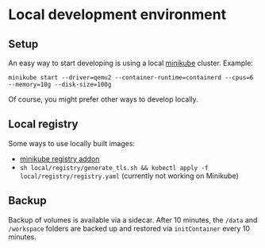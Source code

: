 # Local development environment

## Setup

An easy way to start developing is using a local [minikube](https://minikube.sigs.k8s.io) cluster. Example:
```
minikube start --driver=qemu2 --container-runtime=containerd --cpus=6 --memory=10g --disk-size=100g
```
Of course, you might prefer other ways to develop locally.

## Local registry

Some ways to use locally built images:
- [minikube registry addon](https://minikube.sigs.k8s.io/docs/handbook/registry/)
- `sh local/registry/generate_tls.sh && kubectl apply -f local/registry/registry.yaml` (currently not working on Minikube)

## Backup

Backup of volumes is available via a sidecar. After 10 minutes, the `/data` and `/workspace` folders are backed up and restored via `initContainer` every 10 minutes.
